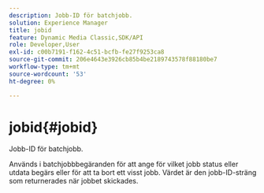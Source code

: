 ```yaml
---
description: Jobb-ID för batchjobb.
solution: Experience Manager
title: jobid
feature: Dynamic Media Classic,SDK/API
role: Developer,User
exl-id: c00b7191-f162-4c51-bcfb-fe27f9253ca8
source-git-commit: 206e4643e3926cb85b4be2189743578f88180be7
workflow-type: tm+mt
source-wordcount: '53'
ht-degree: 0%

---
```


# jobid{#jobid}

Jobb-ID för batchjobb.

Används i batchjobbbegäranden för att ange för vilket jobb status eller utdata begärs eller för att ta bort ett visst jobb. Värdet är den jobb-ID-sträng som returnerades när jobbet skickades.
